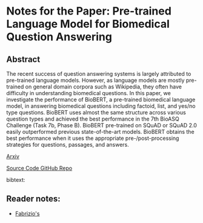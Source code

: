 # Notes for the Paper: Pre-trained Language Model for Biomedical Question Answering

## Abstract

The recent success of question answering systems is largely attributed to pre-trained language models. However, as language models are mostly pre-trained on general domain corpora such as Wikipedia, they often have difficulty in understanding biomedical questions. In this paper, we investigate the performance of BioBERT, a pre-trained biomedical language model, in answering biomedical questions including factoid, list, and yes/no type questions. BioBERT uses almost the same structure across various question types and achieved the best performance in the 7th BioASQ Challenge (Task 7b, Phase B). BioBERT pre-trained on SQuAD or SQuAD 2.0 easily outperformed previous state-of-the-art models. BioBERT obtains the best performance when it uses the appropriate pre-/post-processing strategies for questions, passages, and answers.


[Arxiv](https://arxiv.org/abs/1909.08229)

[Source Code GitHub Repo](https://github.com/dmis-lab/bioasq-biobert)

bibtext:


## Reader notes:
- [Fabrizio's](/notes/biomed_bioasq/fabrizio.md)
